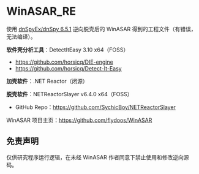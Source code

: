 # WinASAR_RE
使用 [dnSpyEx/dnSpy 6.5.1](https://github.com/dnSpyEx/dnSpy) 逆向脱壳后的 WinASAR 得到的工程文件（有错误，无法编译）。

**软件壳分析工具**：DetectItEasy 3.10 x64（FOSS）

- https://github.com/horsicq/DIE-engine
- https://github.com/horsicq/Detect-It-Easy

**加壳软件**：.NET Reactor（闭源）

**脱壳软件**：NETReactorSlayer v6.4.0 x64（FOSS）

- GitHub Repo：https://github.com/SychicBoy/NETReactorSlayer

WinASAR 项目主页：https://github.com/flydoos/WinASAR

## 免责声明 
仅供研究程序运行逻辑，在未经 WinASAR 作者同意下禁止使用和修改逆向源码。
